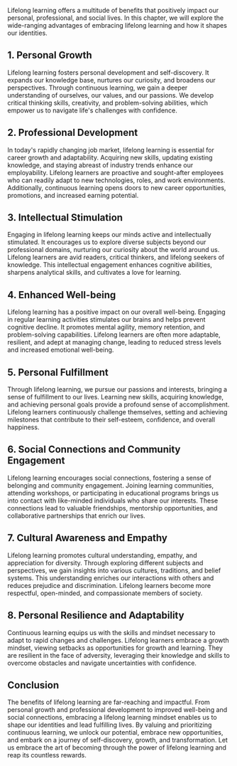 
Lifelong learning offers a multitude of benefits that positively impact our personal, professional, and social lives. In this chapter, we will explore the wide-ranging advantages of embracing lifelong learning and how it shapes our identities.

1\. **Personal Growth**
----------------------

Lifelong learning fosters personal development and self-discovery. It expands our knowledge base, nurtures our curiosity, and broadens our perspectives. Through continuous learning, we gain a deeper understanding of ourselves, our values, and our passions. We develop critical thinking skills, creativity, and problem-solving abilities, which empower us to navigate life's challenges with confidence.

2\. **Professional Development**
-------------------------------

In today's rapidly changing job market, lifelong learning is essential for career growth and adaptability. Acquiring new skills, updating existing knowledge, and staying abreast of industry trends enhance our employability. Lifelong learners are proactive and sought-after employees who can readily adapt to new technologies, roles, and work environments. Additionally, continuous learning opens doors to new career opportunities, promotions, and increased earning potential.

3\. **Intellectual Stimulation**
-------------------------------

Engaging in lifelong learning keeps our minds active and intellectually stimulated. It encourages us to explore diverse subjects beyond our professional domains, nurturing our curiosity about the world around us. Lifelong learners are avid readers, critical thinkers, and lifelong seekers of knowledge. This intellectual engagement enhances cognitive abilities, sharpens analytical skills, and cultivates a love for learning.

4\. **Enhanced Well-being**
--------------------------

Lifelong learning has a positive impact on our overall well-being. Engaging in regular learning activities stimulates our brains and helps prevent cognitive decline. It promotes mental agility, memory retention, and problem-solving capabilities. Lifelong learners are often more adaptable, resilient, and adept at managing change, leading to reduced stress levels and increased emotional well-being.

5\. **Personal Fulfillment**
---------------------------

Through lifelong learning, we pursue our passions and interests, bringing a sense of fulfillment to our lives. Learning new skills, acquiring knowledge, and achieving personal goals provide a profound sense of accomplishment. Lifelong learners continuously challenge themselves, setting and achieving milestones that contribute to their self-esteem, confidence, and overall happiness.

6\. **Social Connections and Community Engagement**
--------------------------------------------------

Lifelong learning encourages social connections, fostering a sense of belonging and community engagement. Joining learning communities, attending workshops, or participating in educational programs brings us into contact with like-minded individuals who share our interests. These connections lead to valuable friendships, mentorship opportunities, and collaborative partnerships that enrich our lives.

7\. **Cultural Awareness and Empathy**
-------------------------------------

Lifelong learning promotes cultural understanding, empathy, and appreciation for diversity. Through exploring different subjects and perspectives, we gain insights into various cultures, traditions, and belief systems. This understanding enriches our interactions with others and reduces prejudice and discrimination. Lifelong learners become more respectful, open-minded, and compassionate members of society.

8\. **Personal Resilience and Adaptability**
-------------------------------------------

Continuous learning equips us with the skills and mindset necessary to adapt to rapid changes and challenges. Lifelong learners embrace a growth mindset, viewing setbacks as opportunities for growth and learning. They are resilient in the face of adversity, leveraging their knowledge and skills to overcome obstacles and navigate uncertainties with confidence.

Conclusion
----------

The benefits of lifelong learning are far-reaching and impactful. From personal growth and professional development to improved well-being and social connections, embracing a lifelong learning mindset enables us to shape our identities and lead fulfilling lives. By valuing and prioritizing continuous learning, we unlock our potential, embrace new opportunities, and embark on a journey of self-discovery, growth, and transformation. Let us embrace the art of becoming through the power of lifelong learning and reap its countless rewards.
